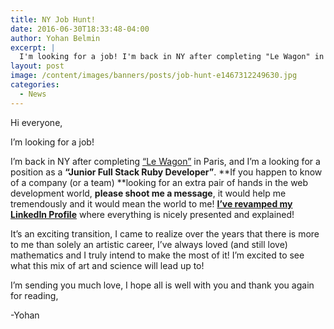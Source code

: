 ```yaml
---
title: NY Job Hunt!
date: 2016-06-30T18:33:48-04:00
author: Yohan Belmin
excerpt: |
  I'm looking for a job! I'm back in NY after completing "Le Wagon" in Paris, and I'm a looking for a position as a"Junior Full Stack Ruby Developer".
layout: post
image: /content/images/banners/posts/job-hunt-e1467312249630.jpg
categories:
  - News
---
```

Hi everyone,

I&#8217;m looking for a job!

I&#8217;m back in NY after completing <a href="https://www.lewagon.com/" target="_blank">&#8220;Le Wagon&#8221;</a> in Paris, and I&#8217;m a looking for a position as a **&#8220;Junior Full Stack Ruby Developer&#8221;**. **If you happen to know of a company (or a team) **looking for an extra pair of hands in the web development world, **please shoot me a message**, it would help me tremendously and it would mean the world to me! <a href="https://www.linkedin.com/in/ybelmin" target="_blank"><strong>I&#8217;ve revamped my LinkedIn Profile</strong></a> where everything is nicely presented and explained!

It&#8217;s an exciting transition, I came to realize over the years that there is more to me than solely an artistic career, I&#8217;ve always loved (and still love) mathematics and I truly intend to make the most of it! I&#8217;m excited to see what this mix of art and science will lead up to!

I&#8217;m sending you much love, I hope all is well with you and thank you again for reading,

-Yohan
